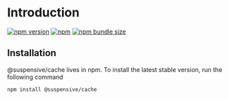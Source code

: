 # Introduction

[![npm version](https://img.shields.io/npm/v/@suspensive/cache?color=000&labelColor=000&logo=npm&label=)](https://www.npmjs.com/package/@suspensive/cache)
[![npm](https://img.shields.io/npm/dm/@suspensive/cache?color=000&labelColor=000)](https://www.npmjs.com/package/@suspensive/cache)
[![npm bundle size](https://img.shields.io/bundlephobia/minzip/@suspensive/cache?color=000&labelColor=000)](https://www.npmjs.com/package/@suspensive/cache)

## Installation

@suspensive/cache lives in npm. To install the latest stable version, run the following command

```shell npm2yarn
npm install @suspensive/cache
```
